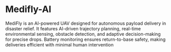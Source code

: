 # Medifly-AI
 MediFly is an AI-powered UAV designed for autonomous payload delivery in disaster relief. It features AI-driven trajectory planning, real-time environmental sensing, obstacle detection, and adaptive decision-making for precise drops. Battery monitoring ensures return-to-base safety, making deliveries efficient with minimal human intervention
